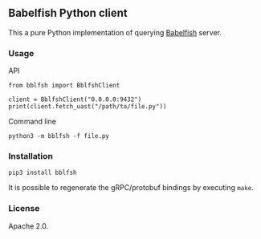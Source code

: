 ## Babelfish Python client

This a pure Python implementation of querying [Babelfish](https://doc.bblf.sh/) server.

### Usage

API
```
from bblfsh import BblfshClient

client = BblfshClient("0.0.0.0:9432")
print(client.fetch_uast("/path/to/file.py"))
```

Command line
```
python3 -m bblfsh -f file.py
```

### Installation

```
pip3 install bblfsh
```

It is possible to regenerate the gRPC/protobuf bindings by executing `make`.

### License

Apache 2.0.
